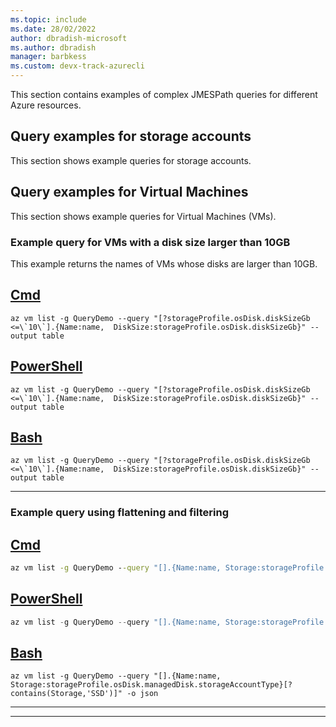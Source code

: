 ```yaml
---
ms.topic: include
ms.date: 28/02/2022
author: dbradish-microsoft
ms.author: dbradish
manager: barbkess
ms.custom: devx-track-azurecli
---
```


This section contains examples of complex JMESPath queries for different Azure resources.

## Query examples for storage accounts
This section shows example queries for storage accounts.

## Query examples for Virtual Machines
This section shows example queries for Virtual Machines (VMs).

### Example query for VMs with a disk size larger than 10GB
This example returns the names of VMs whose disks are larger than 10GB.

## [Cmd](#tab/cmd)

```azurecli-interactive
az vm list -g QueryDemo --query "[?storageProfile.osDisk.diskSizeGb <=\`10\`].{Name:name,  DiskSize:storageProfile.osDisk.diskSizeGb}" --output table
```

## [PowerShell](#tab/powershell)

```azurecli-interactive
az vm list -g QueryDemo --query "[?storageProfile.osDisk.diskSizeGb <=\`10\`].{Name:name,  DiskSize:storageProfile.osDisk.diskSizeGb}" --output table
```

## [Bash](#tab/bash)

```azurecli-interactive
az vm list -g QueryDemo --query "[?storageProfile.osDisk.diskSizeGb <=\`10\`].{Name:name,  DiskSize:storageProfile.osDisk.diskSizeGb}" --output table
```
---

### Example query using flattening and filtering
## [Cmd](#tab/cmd)
```cmd
az vm list -g QueryDemo --query "[].{Name:name, Storage:storageProfile.osDisk.managedDisk.storageAccountType}[? contains(Storage,'SSD')]" -o json
```

## [PowerShell](#tab/powershell)
```powershell
az vm list -g QueryDemo --query "[].{Name:name, Storage:storageProfile.osDisk.managedDisk.storageAccountType}[? contains(Storage,'SSD')]" -o json
```

## [Bash](#tab/bash)
```azurecli-interactive
az vm list -g QueryDemo --query "[].{Name:name, Storage:storageProfile.osDisk.managedDisk.storageAccountType}[? contains(Storage,'SSD')]" -o json
```
---

---
